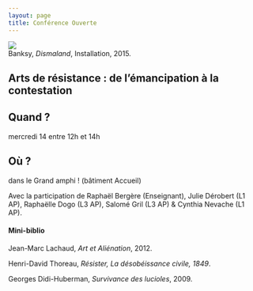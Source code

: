 ```yaml
---
layout: page
title: Conférence Ouverte
---
```


<img src="../img/dismaland.jpg" />
<aside>Banksy, <em>Dismaland</em>, Installation, 2015.</aside>

<h2>Arts de résistance : de l’émancipation à la contestation</h2>

<h2>Quand ?</h2>
<p>mercredi 14 entre 12h et 14h</p>

<h2>Où ?</h2>
<p>dans le Grand amphi ! (bâtiment Accueil)</p>

<p>Avec la participation de Raphaël Bergère (Enseignant), Julie Dérobert (L1 AP), Raphaëlle Dogo (L3 AP), Salomé Gril (L3 AP) &amp; Cynthia Nevache (L1 AP). 


<h4>Mini-biblio</h4>
<p>Jean-Marc Lachaud, <em>Art et Aliénation</em>, 2012. </p>

<p>Henri-David Thoreau, <em>Résister, La désobéissance civile, 1849</em>.</p>

<p>Georges Didi-Huberman, <em>Survivance des lucioles</em>, 2009.</p>

